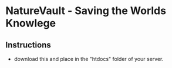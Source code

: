 # NatureVault - Saving the Worlds Knowlege

## Instructions

* download this and place in the "htdocs" folder of your server.
